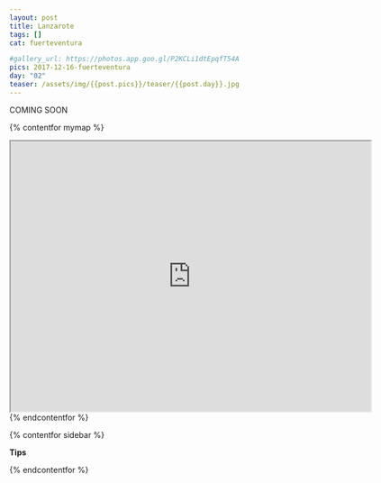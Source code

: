 ```yaml
---
layout: post
title: Lanzarote
tags: []
cat: fuerteventura

#gallery_url: https://photos.app.goo.gl/P2KCLi1dtEpqfT54A
pics: 2017-12-16-fuerteventura
day: "02"
teaser: /assets/img/{{post.pics}}/teaser/{{post.day}}.jpg
---
```


COMING SOON

{% contentfor mymap %}
<iframe src="https://www.google.com/maps/d/embed?mid=1P7CgOpav17wY3rM_TaxsjmXftkSV4fji&ehbc=2E312F" width="640" height="480"></iframe>
{% endcontentfor %}

{% contentfor sidebar %}

**Tips**

{% endcontentfor %}